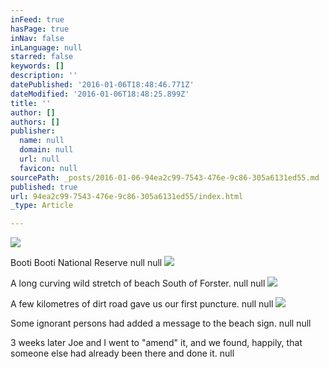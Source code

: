 ```yaml
---
inFeed: true
hasPage: true
inNav: false
inLanguage: null
starred: false
keywords: []
description: ''
datePublished: '2016-01-06T18:48:46.771Z'
dateModified: '2016-01-06T18:48:25.899Z'
title: ''
author: []
authors: []
publisher:
  name: null
  domain: null
  url: null
  favicon: null
sourcePath: _posts/2016-01-06-94ea2c99-7543-476e-9c86-305a6131ed55.md
published: true
url: 94ea2c99-7543-476e-9c86-305a6131ed55/index.html
_type: Article

---
```

![](https://the-grid-user-content.s3-us-west-2.amazonaws.com/025f69eb-9b83-417f-b3e1-a3a5f9bc5efd.jpg)

Booti Booti National Reserve
null
null
![](https://the-grid-user-content.s3-us-west-2.amazonaws.com/471abdc5-6d61-4e98-8189-be26f7cbc032.jpg)

A long curving wild stretch of beach South of Forster.
null
null
![](https://the-grid-user-content.s3-us-west-2.amazonaws.com/09a18418-a300-47ee-b626-53b50e7f039c.jpg)

A few kilometres of dirt road gave us our first puncture.
null
null
![](https://the-grid-user-content.s3-us-west-2.amazonaws.com/07b95680-0047-42c9-a6d1-7a5a0c27ba8c.jpg)

Some ignorant persons had added a message to the beach sign.
null
null

3 weeks later Joe and I went to "amend" it, and we found, happily, that someone else had already been there and done it.
null